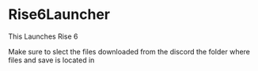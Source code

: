 # Rise6Launcher
This Launches Rise 6

Make sure to slect the files downloaded from the discord the folder where files and save is located in
